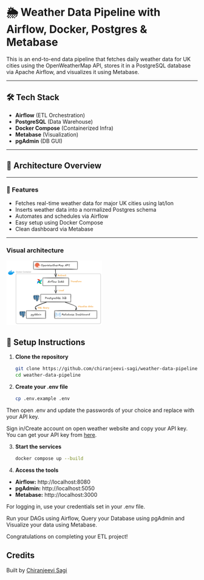 # 🌦️ Weather Data Pipeline with Airflow, Docker, Postgres & Metabase

This is an end-to-end data pipeline that fetches daily weather data for UK cities using the OpenWeatherMap API, stores it in a PostgreSQL database via Apache Airflow, and visualizes it using Metabase.

---

## 🛠️ Tech Stack

- **Airflow** (ETL Orchestration)
- **PostgreSQL** (Data Warehouse)
- **Docker Compose** (Containerized Infra)
- **Metabase** (Visualization)
- **pgAdmin** (DB GUI)

---

## 🧱 Architecture Overview


---

### 🚀 Features

- Fetches real-time weather data for major UK cities using lat/lon
- Inserts weather data into a normalized Postgres schema
- Automates and schedules via Airflow
- Easy setup using Docker Compose
- Clean dashboard via Metabase

---
### Visual architecture

<p align="left">
  <img src="images/project_architecture_diagram.png" alt="project architecture diagram" width="50%" height="50%">
</p>

## 🧪 Setup Instructions

1. **Clone the repository**
   ```bash
   git clone https://github.com/chiranjeevi-sagi/weather-data-pipeline.git
   cd weather-data-pipeline

2. **Create your .env file**
   ```bash
   cp .env.example .env

Then open .env and update the passwords of your choice and replace with your API key.

Sign in/Create account on open weather website and copy your API key. You can get your API key from  [here](https://openweathermap.org/current). 

3. **Start the services**
   ```bash
   docker compose up --build

4. **Access the tools**
- **Airflow:** http://localhost:8080
- **pgAdmin:** http://localhost:5050
- **Metabase:** http://localhost:3000

For logging in, use your credentials set in your .env file.

Run your DAGs using Airflow, Query your Database using pgAdmin and Visualize your data using Metabase.

Congratulations on completing your ETL project!

## Credits
Built by [Chiranjeevi Sagi](https://github.com/chiranjeevi-sagi)